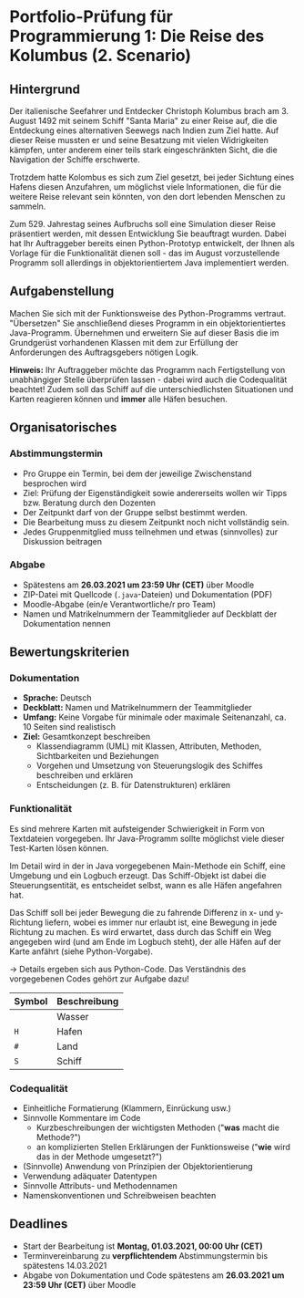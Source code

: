 # Portfolio-Prüfung für Programmierung 1: Die Reise des Kolumbus (2. Scenario)

## Hintergrund
Der italienische Seefahrer und Entdecker Christoph Kolumbus brach am 3. August 1492 mit seinem Schiff "Santa Maria" zu einer Reise auf, die die Entdeckung eines alternativen Seewegs nach Indien zum Ziel hatte. Auf dieser Reise mussten er und seine Besatzung mit vielen Widrigkeiten kämpfen, unter anderem einer teils stark eingeschränkten Sicht, die die Navigation der Schiffe erschwerte.

Trotzdem hatte Kolombus es sich zum Ziel gesetzt, bei jeder Sichtung eines Hafens diesen Anzufahren, um möglichst viele Informationen, die für die weitere Reise relevant sein könnten, von den dort lebenden Menschen zu sammeln.

Zum 529. Jahrestag seines Aufbruchs soll eine Simulation dieser Reise präsentiert werden, mit dessen Entwicklung Sie beauftragt wurden. Dabei hat Ihr Auftraggeber bereits einen Python-Prototyp entwickelt, der Ihnen als Vorlage für die Funktionalität dienen soll - das im August vorzustellende Programm soll allerdings in objektorientiertem Java implementiert werden.

## Aufgabenstellung
Machen Sie sich mit der Funktionsweise des Python-Programms vertraut. "Übersetzen" Sie anschließend dieses Programm in ein objektorientiertes Java-Programm. Übernehmen und erweitern Sie auf dieser Basis die im Grundgerüst vorhandenen Klassen mit dem zur Erfüllung der Anforderungen des Auftragsgebers nötigen Logik.

**Hinweis:** Ihr Auftraggeber möchte das Programm nach Fertigstellung von unabhängiger Stelle überprüfen lassen - dabei wird auch die Codequalität beachtet! Zudem soll das Schiff auf die unterschiedlichsten Situationen und Karten reagieren können und **immer** alle Häfen besuchen.

## Organisatorisches

### Abstimmungstermin
- Pro Gruppe ein Termin, bei dem der jeweilige Zwischenstand besprochen wird
- Ziel: Prüfung der Eigenständigkeit sowie andererseits wollen wir Tipps bzw. Beratung durch den Dozenten
- Der Zeitpunkt darf von der Gruppe selbst bestimmt werden.
- Die Bearbeitung muss zu diesem Zeitpunkt noch nicht vollständig sein.
- Jedes Gruppenmitglied muss teilnehmen und etwas (sinnvolles) zur Diskussion beitragen

### Abgabe
- Spätestens am **26.03.2021 um 23:59 Uhr (CET)** über Moodle
- ZIP-Datei mit Quellcode (`.java`-Dateien) und Dokumentation (PDF)
- Moodle-Abgabe (ein/e Verantwortliche/r pro Team)
- Namen und Matrikelnummern der Teammitglieder auf Deckblatt der Dokumentation nennen

## Bewertungskriterien

### Dokumentation
- **Sprache:** Deutsch
- **Deckblatt:** Namen und Matrikelnummern der Teammitglieder
- **Umfang:** Keine Vorgabe für minimale oder maximale Seitenanzahl, ca. 10 Seiten sind realistisch
- **Ziel:** Gesamtkonzept beschreiben
  - Klassendiagramm (UML) mit Klassen, Attributen, Methoden, Sichtbarkeiten und Beziehungen
  - Vorgehen und Umsetzung von Steuerungslogik des Schiffes beschreiben und erklären
  - Entscheidungen (z. B. für Datenstrukturen) erklären

### Funktionalität
Es sind mehrere Karten mit aufsteigender Schwierigkeit in Form von Textdateien vorgegeben. Ihr Java-Programm sollte möglichst viele dieser Test-Karten lösen können.

Im Detail wird in der in Java vorgegebenen Main-Methode ein Schiff, eine Umgebung und ein Logbuch erzeugt. Das Schiff-Objekt ist dabei die Steuerungsentität, es entscheidet selbst, wann es alle Häfen angefahren hat.

Das Schiff soll bei jeder Bewegung die zu fahrende Differenz in x- und y-Richtung liefern, wobei es immer nur erlaubt ist, eine Bewegung in jede Richtung zu machen.
Es wird erwartet, dass durch das Schiff ein Weg angegeben wird (und am Ende im Logbuch steht), der alle Häfen auf der Karte anfährt (siehe Python-Vorgabe).

→ Details ergeben sich aus Python-Code. Das Verständnis des vorgegebenen Codes gehört zur Aufgabe dazu!

| Symbol | Beschreibung |
| :--- | :--- |
| ` ` | Wasser |
| `H` | Hafen |
| `#` | Land |
| `S` | Schiff |

### Codequalität
- Einheitliche Formatierung (Klammern, Einrückung usw.)
- Sinnvolle Kommentare im Code
  - Kurzbeschreibungen der wichtigsten Methoden ("**was** macht die Methode?")
  - an komplizierten Stellen Erklärungen der Funktionsweise ("**wie** wird das in der Methode umgesetzt?")
- (Sinnvolle) Anwendung von Prinzipien der Objektorientierung
- Verwendung adäquater Datentypen
- Sinnvolle Attributs- und Methodennamen
- Namenskonventionen und Schreibweisen beachten


## Deadlines
- Start der Bearbeitung ist **Montag, 01.03.2021, 00:00 Uhr (CET)**
- Terminvereinbarung zu **verpflichtendem** Abstimmungstermin bis spätestens 14.03.2021
- Abgabe von Dokumentation und Code spätestens am **26.03.2021 um 23:59 Uhr (CET)** über Moodle